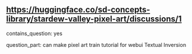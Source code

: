 ## https://huggingface.co/sd-concepts-library/stardew-valley-pixel-art/discussions/1

contains_question: yes

question_part: can make pixel art train tutorial  for webui Textual Inversion
